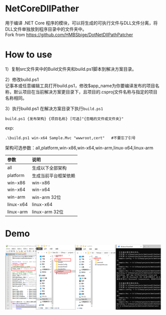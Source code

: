 # NetCoreDllPather
用于编译 .NET Core 程序的模块，可以将生成的可执行文件与DLL文件分离，将DLL文件单独放到程序目录中的文件夹中。  
Fork from https://github.com/HMBSbige/DotNetDllPathPatcher

# How to use
1）复制src文件夹中的Build文件夹和build.ps1脚本到解决方案目录。   

2）修改build.ps1  
记事本或任意编辑工具打开build.ps1，修改$app_name为你要编译发布的项目名称，默认项目在当前解决方案更目录下，且项目的.csproj文件名称与指定的项目名称相同。  

3）执行build.ps1
在解决方案目录下执行`build.ps1`
```shell
build.ps1 {发布架构} {项目名称} [可选]"{忽略的文件或文件夹}"
```
exp:
```shell
.\build.ps1 win-x64 Sample.Mvc "wwwroot,cert"   #不要忘了引号
```

架构可选参数：all,platform,win-x86,win-x64,win-arm,linux-x64,linux-arm <br />


| 参数  | 说明  |
| :------------ | :------------ |
| all  | 生成以下全部架构  |
| platform  | 生成当前平台框架依赖  |
| win-x86  | win-x86  |
| win-x64  | win-x64  |
| win-arm  | win-arm 32位  |
| linux-x64  | linux-x64  |
| linux-arm  | linux-arm 32位  |

# Demo
![demo](https://github.com/withsalt/NetCoreDllPather/blob/main/img/demo.png "demo")  
